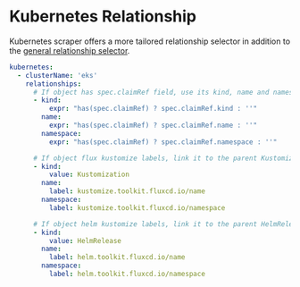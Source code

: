 # Kubernetes Relationship

Kubernetes scraper offers a more tailored relationship selector in addition to the [general relationship selector](../concepts/transform.md#relationshipconfig).

```yaml title="kubernetes-relationship.yaml"
kubernetes:
  - clusterName: 'eks'
    relationships:
      # If object has spec.claimRef field, use its kind, name and namespace
      - kind:
          expr: "has(spec.claimRef) ? spec.claimRef.kind : ''"
        name:
          expr: "has(spec.claimRef) ? spec.claimRef.name : ''"
        namespace:
          expr: "has(spec.claimRef) ? spec.claimRef.namespace : ''"

      # If object flux kustomize labels, link it to the parent Kustomization object
      - kind:
          value: Kustomization
        name:
          label: kustomize.toolkit.fluxcd.io/name
        namespace:
          label: kustomize.toolkit.fluxcd.io/namespace

      # If object helm kustomize labels, link it to the parent HelmRelease object
      - kind:
          value: HelmRelease
        name:
          label: helm.toolkit.fluxcd.io/name
        namespace:
          label: helm.toolkit.fluxcd.io/namespace
```
